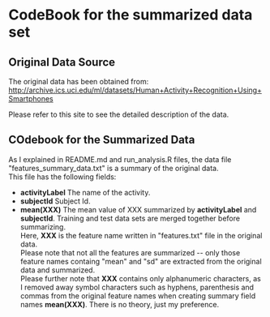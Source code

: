 CodeBook for the summarized data set
====
## Original Data Source
The original data has been obtained from:  
http://archive.ics.uci.edu/ml/datasets/Human+Activity+Recognition+Using+Smartphones

Please refer to this site to see the detailed description of the data.

## COdebook for the Summarized Data
As I explained in README.md and run_analysis.R files,
the data file "features_summary_data.txt" is a summary of the original data.  
This file has the following fields:  
* **activityLabel** The name of the activity.  
* **subjectId** Subject Id.  
* **mean(XXX)** The mean value of XXX summarized by **activityLabel** and **subjectId**. Training and test data sets are merged together before summarizing.    
Here, **XXX** is the feature name written in "features.txt" file in the original data.  
Please note that not all the features are summarized -- only those feature names containg "mean" and "sd" are extracted from the original data and summarized.  
Please further note that **XXX** contains only alphanumeric characters, as I removed away symbol characters such as hyphens, parenthesis and commas from the original feature names when creating summary field names **mean(XXX)**.  There is no theory, just my preference.


